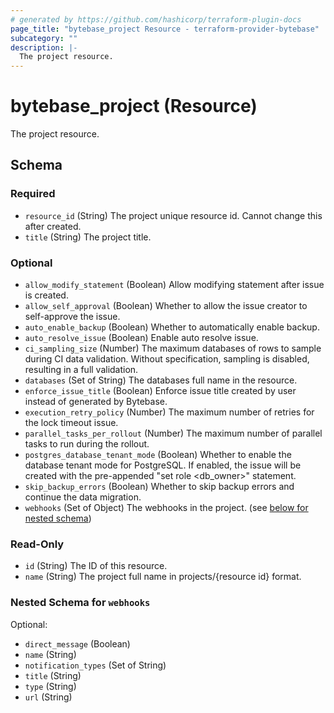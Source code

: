 ```yaml
---
# generated by https://github.com/hashicorp/terraform-plugin-docs
page_title: "bytebase_project Resource - terraform-provider-bytebase"
subcategory: ""
description: |-
  The project resource.
---
```


# bytebase_project (Resource)

The project resource.



<!-- schema generated by tfplugindocs -->
## Schema

### Required

- `resource_id` (String) The project unique resource id. Cannot change this after created.
- `title` (String) The project title.

### Optional

- `allow_modify_statement` (Boolean) Allow modifying statement after issue is created.
- `allow_self_approval` (Boolean) Whether to allow the issue creator to self-approve the issue.
- `auto_enable_backup` (Boolean) Whether to automatically enable backup.
- `auto_resolve_issue` (Boolean) Enable auto resolve issue.
- `ci_sampling_size` (Number) The maximum databases of rows to sample during CI data validation. Without specification, sampling is disabled, resulting in a full validation.
- `databases` (Set of String) The databases full name in the resource.
- `enforce_issue_title` (Boolean) Enforce issue title created by user instead of generated by Bytebase.
- `execution_retry_policy` (Number) The maximum number of retries for the lock timeout issue.
- `parallel_tasks_per_rollout` (Number) The maximum number of parallel tasks to run during the rollout.
- `postgres_database_tenant_mode` (Boolean) Whether to enable the database tenant mode for PostgreSQL. If enabled, the issue will be created with the pre-appended "set role <db_owner>" statement.
- `skip_backup_errors` (Boolean) Whether to skip backup errors and continue the data migration.
- `webhooks` (Set of Object) The webhooks in the project. (see [below for nested schema](#nestedatt--webhooks))

### Read-Only

- `id` (String) The ID of this resource.
- `name` (String) The project full name in projects/{resource id} format.

<a id="nestedatt--webhooks"></a>
### Nested Schema for `webhooks`

Optional:

- `direct_message` (Boolean)
- `name` (String)
- `notification_types` (Set of String)
- `title` (String)
- `type` (String)
- `url` (String)


